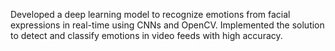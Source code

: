 Developed a deep learning model to recognize emotions from facial expressions in real-time using CNNs and OpenCV. Implemented the solution to detect and classify emotions in video feeds with high accuracy.

